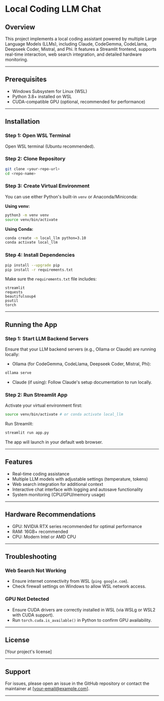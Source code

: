 
# Local Coding LLM Chat

## Overview
This project implements a local coding assistant powered by multiple Large Language Models (LLMs), including Claude, CodeGemma, CodeLlama, Deepseek Coder, Mistral, and Phi. It features a Streamlit frontend, supports real-time interaction, web search integration, and detailed hardware monitoring.

---

## Prerequisites
- Windows Subsystem for Linux (WSL)
- Python 3.8+ installed on WSL
- CUDA-compatible GPU (optional, recommended for performance)

---

## Installation

### Step 1: Open WSL Terminal

Open WSL terminal (Ubuntu recommended).

### Step 2: Clone Repository

```bash
git clone <your-repo-url>
cd <repo-name>
```

### Step 3: Create Virtual Environment

You can use either Python's built-in `venv` or Anaconda/Miniconda:

**Using venv:**
```bash
python3 -m venv venv
source venv/bin/activate
```

**Using Conda:**
```bash
conda create -n local_llm python=3.10
conda activate local_llm
```

### Step 4: Install Dependencies

```bash
pip install --upgrade pip
pip install -r requirements.txt
```

Make sure the `requirements.txt` file includes:
```text
streamlit
requests
beautifulsoup4
psutil
torch
```

---

## Running the App

### Step 1: Start LLM Backend Servers

Ensure that your LLM backend servers (e.g., Ollama or Claude) are running locally:

- Ollama (for CodeGemma, CodeLlama, Deepseek Coder, Mistral, Phi):
```bash
ollama serve
```

- Claude (if using):
Follow Claude's setup documentation to run locally.

### Step 2: Run Streamlit App

Activate your virtual environment first:

```bash
source venv/bin/activate # or conda activate local_llm
```

Run Streamlit:
```bash
streamlit run app.py
```

The app will launch in your default web browser.

---

## Features
- Real-time coding assistance
- Multiple LLM models with adjustable settings (temperature, tokens)
- Web search integration for additional context
- Interactive chat interface with logging and autosave functionality
- System monitoring (CPU/GPU/memory usage)

---

## Hardware Recommendations
- GPU: NVIDIA RTX series recommended for optimal performance
- RAM: 16GB+ recommended
- CPU: Modern Intel or AMD CPU

---

## Troubleshooting

### Web Search Not Working
- Ensure internet connectivity from WSL (`ping google.com`).
- Check firewall settings on Windows to allow WSL network access.

### GPU Not Detected
- Ensure CUDA drivers are correctly installed in WSL (via WSLg or WSL2 with CUDA support).
- Run `torch.cuda.is_available()` in Python to confirm GPU availability.

---

## License

[Your project's license]

---

## Support
For issues, please open an issue in the GitHub repository or contact the maintainer at [your-email@example.com].

---

